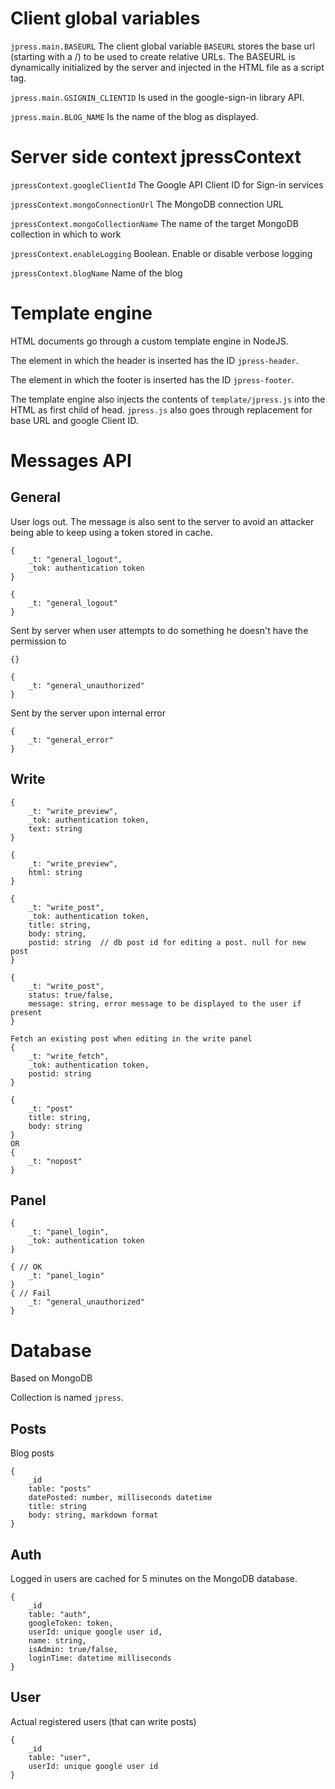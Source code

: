 # Client global variables

`jpress.main.BASEURL` The client global variable `BASEURL` stores the base url (starting with a /) to be used to create relative URLs. The BASEURL is dynamically initialized by the server and injected in the HTML file as a script tag.

`jpress.main.GSIGNIN_CLIENTID` Is used in the google-sign-in library API.

`jpress.main.BLOG_NAME` Is the name of the blog as displayed.

# Server side context jpressContext

`jpressContext.googleClientId` The Google API Client ID for Sign-in services

`jpressContext.mongoConnectionUrl` The MongoDB connection URL

`jpressContext.mongoCollectionName` The name of the target MongoDB collection in which to work

`jpressContext.enableLogging` Boolean. Enable or disable verbose logging

`jpressContext.blogName` Name of the blog

# Template engine

HTML documents go through a custom template engine in NodeJS.

The element in which the header is inserted has the ID `jpress-header`.

The element in which the footer is inserted has the ID `jpress-footer`.

The template engine also injects the contents of `template/jpress.js` into the HTML as first child of head. `jpress.js` also goes through replacement for base URL and google Client ID.

# Messages API

## General

User logs out. The message is also sent to the server to avoid an attacker being able to keep using a token stored in cache.
```
{
    _t: "general_logout",
    _tok: authentication token
}

{
    _t: "general_logout"
}
```

Sent by server when user attempts to do something he doesn't have the permission to
```
{}

{
    _t: "general_unauthorized"
}
```

Sent by the server upon internal error
```
{
    _t: "general_error"
}
```


## Write

```
{
    _t: "write_preview",
    _tok: authentication token,
    text: string
}

{
    _t: "write_preview",
    html: string
}
```

```
{
    _t: "write_post",
    _tok: authentication token,
    title: string,
    body: string,
    postid: string  // db post id for editing a post. null for new post
}

{
    _t: "write_post",
    status: true/false,
    message: string, error message to be displayed to the user if present
}
```

```
Fetch an existing post when editing in the write panel
{
    _t: "write_fetch",
    _tok: authentication token,
    postid: string
}

{
    _t: "post"
    title: string,
    body: string
}
OR
{
    _t: "nopost"
}
```

## Panel

```
{
    _t: "panel_login",
    _tok: authentication token
}

{ // OK
    _t: "panel_login"
}
{ // Fail
    _t: "general_unauthorized"
}
```

# Database

Based on MongoDB

Collection is named `jpress`.

## Posts

Blog posts

```
{
    _id
    table: "posts"
    datePosted: number, milliseconds datetime
    title: string
    body: string, markdown format
}
```

## Auth

Logged in users are cached for 5 minutes on the MongoDB database.

```
{
    _id
    table: "auth",
    googleToken: token,
    userId: unique google user id,
    name: string,
    isAdmin: true/false,
    loginTime: datetime milliseconds
}
```

## User

Actual registered users (that can write posts)

```
{
    _id
    table: "user",
    userId: unique google user id
}
```